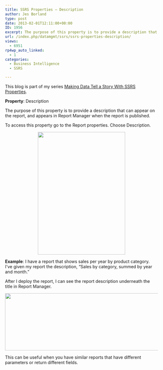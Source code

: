 ```yaml
---
title: SSRS Properties – Description
author: Jes Borland
type: post
date: 2013-02-01T12:11:00+00:00
ID: 1956
excerpt: The purpose of this property is to provide a description that can appear on the report, and appears in Report Manager when the report is published.
url: /index.php/datamgmt/ssrs/ssrs-properties-description/
views:
  - 6951
rp4wp_auto_linked:
  - 1
categories:
  - Business Intelligence
  - SSRS

---
```

This blog is part of my series [Making Data Tell a Story With SSRS Properties][1].

**Property**: Description

The purpose of this property is to provide a description that can appear on the report, and appears in Report Manager when the report is published.

To access this property go to the Report properties. Choose Description.

<p style="text-align: center;">
  <img src="/wp-content/uploads/users/grrlgeek/Description 1.png?mtime=1359727836" alt="" width="288" height="403" />
</p>

**Example**: I have a report that shows sales per year by product category. I've given my report the description, “Sales by category, summed by year and month.”

After I deploy the report, I can see the report description underneath the title in Report Manager.

<p style="text-align: center;">
  <img src="/wp-content/uploads/users/grrlgeek/Description 2.png?mtime=1359727836" alt="" width="970" height="188" />
</p>

This can be useful when you have similar reports that have different parameters or return different fields.

 [1]: /index.php/DataMgmt/ssrs/making-data-tell-a-story